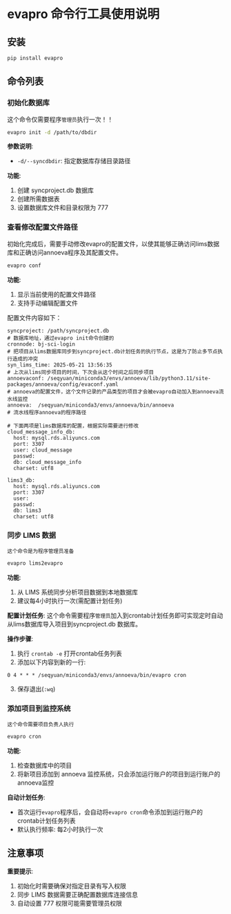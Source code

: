 # evapro 命令行工具使用说明

## 安装
```bash
pip install evapro
```

## 命令列表

### 初始化数据库

这个命令仅需要程序`管理员`执行一次！！

```bash
evapro init -d /path/to/dbdir
```

**参数说明**:
- `-d/--syncdbdir`: 指定数据库存储目录路径

**功能**:
1. 创建 syncproject.db 数据库
2. 创建所需数据表  
3. 设置数据库文件和目录权限为 777

### 查看修改配置文件路径
初始化完成后，需要手动修改evapro的配置文件，以使其能够正确访问lims数据库和正确访问annoeva程序及其配置文件。

```bash
evapro conf
```

**功能**:
1. 显示当前使用的配置文件路径
2. 支持手动编辑配置文件

配置文件内容如下：
```
syncproject: /path/syncproject.db
# 数据库地址，通过evapro init命令创建的
cronnode: bj-sci-login
# 把项目从lims数据库同步到syncproject.db计划任务的执行节点，这是为了防止多节点执行造成的冲突
syn_lims_time: 2025-05-21 13:56:35
# 上次从lims同步项目的时间，下次会从这个时间之后同步项目
annoevaconf: /seqyuan/miniconda3/envs/annoeva/lib/python3.11/site-packages/annoeva/config/evaconf.yaml
# annoeva的配置文件，这个文件记录的产品类型的项目才会被evapro自动加入到annoeva流水线监控
annoeva:  /seqyuan/miniconda3/envs/annoeva/bin/annoeva
# 流水线程序annoeva的程序路径

# 下面两项是lims数据库的配置，根据实际需要进行修改
cloud_message_info_db:
  host: mysql.rds.aliyuncs.com
  port: 3307
  user: cloud_message
  passwd: 
  db: cloud_message_info
  charset: utf8

lims3_db:
  host: mysql.rds.aliyuncs.com
  port: 3307
  user: 
  passwd:
  db: lims3
  charset: utf8
```

### 同步 LIMS 数据
`这个命令是为程序管理员准备`

```bash
evapro lims2evapro
```

**功能**:
1. 从 LIMS 系统同步分析项目数据到本地数据库
2. 建议每4小时执行一次(需配置计划任务)

**配置计划任务**:
这个命令需要程序`管理员`加入到crontab计划任务即可实现定时自动从lims数据库导入项目到syncproject.db 数据库。

**操作步骤**:
1. 执行 `crontab -e` 打开crontab任务列表
2. 添加以下内容到新的一行:
```
0 4 * * * /seqyuan/miniconda3/envs/annoeva/bin/evapro cron
``` 
3. 保存退出(`:wq`)

### 添加项目到监控系统
`这个命令需要项目负责人执行`

```bash
evapro cron
```

**功能**:
1. 检查数据库中的项目
2. 将新项目添加到 annoeva 监控系统，只会添加运行账户的项目到运行账户的annoeva监控

**自动计划任务**:
- 首次运行`evapro`程序后，会自动将`evapro cron`命令添加到运行账户的crontab计划任务列表
- 默认执行频率: 每2小时执行一次

## 注意事项

**重要提示**:
1. 初始化时需要确保对指定目录有写入权限
2. 同步 LIMS 数据需要正确配置数据库连接信息
3. 自动设置 777 权限可能需要管理员权限
